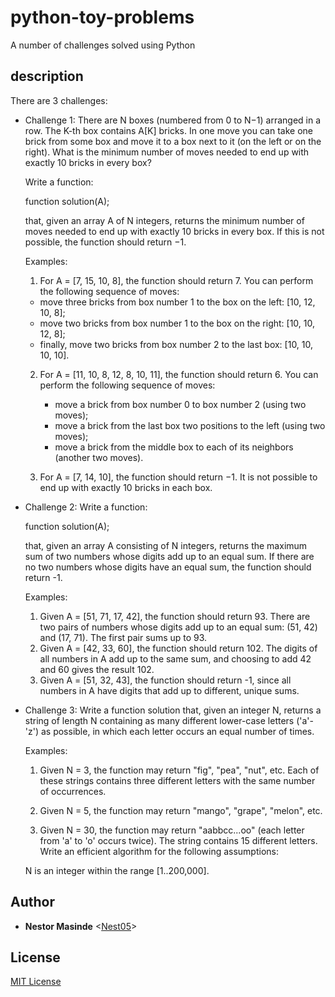 # python-toy-problems

A number of challenges solved using Python

## description

There are 3 challenges:

- Challenge 1: 
    There are N boxes (numbered from 0 to N−1) arranged in a row. The K-th box contains A[K] bricks. In one move you can take one brick from some box and move it to a box next to it (on the left or on the right). What is the minimum number of moves needed to end up with exactly 10 bricks in every box?


    Write a function:

    function solution(A);

    that, given an array A of N integers, returns the minimum number of moves needed to end up with exactly 10 bricks in every box. If this is not possible, the function should return −1.

    Examples:

    1. For A = [7, 15, 10, 8], the function should return 7. You can perform the following sequence of moves:
    - move three bricks from box number 1 to the box on the left: [10, 12, 10, 8];
    - move two bricks from box number 1 to the box on the right: [10, 10, 12, 8];
    - finally, move two bricks from box number 2 to the last box: [10, 10, 10, 10].


    2. For A = [11, 10, 8, 12, 8, 10, 11], the function should return 6. You can perform the following sequence of moves:
        - move a brick from box number 0 to box number 2 (using two moves);
        - move a brick from the last box two positions to the left (using two moves);
        - move a brick from the middle box to each of its neighbors (another two moves).


    3. For A = [7, 14, 10], the function should return −1. It is not possible to end up with exactly 10 bricks in each box.
    

- Challenge 2: 
    Write a function:


    function solution(A);


    that, given an array A consisting of N integers, returns the maximum sum of two numbers whose digits add up to an equal sum. If there are no two numbers whose digits have an equal sum, the function should return -1.

    Examples: 
    1. Given A = [51, 71, 17, 42], the function should return 93. There are two pairs of numbers whose digits add up to an equal sum: (51, 42) and (17, 71).  The first pair sums up to 93.
    2. Given A = [42, 33, 60], the function should return 102. The digits of all numbers in A add up to the same sum, and choosing to add 42 and 60 gives the result 102.
    3. Given A = [51, 32, 43], the function should return -1, since all numbers in A have digits that add up to different, unique sums.
 

- Challenge 3: 
    Write a function solution that, given an integer N, returns a string of length N containing as many different lower-case letters ('a'-'z') as possible, in which each letter occurs an equal number of times.

    Examples:

    1. Given N = 3, the function may return "fig", "pea", "nut", etc. Each of these strings contains three different letters with the same number of occurrences.

    2. Given N = 5, the function may return "mango", "grape", "melon", etc.

    3. Given N = 30, the function may return "aabbcc...oo" (each letter from 'a' to 'o' occurs twice). The string contains 15 different letters.
    Write an efficient algorithm for the following assumptions:

    N is an integer within the range [1..200,000].

## Author
- **Nestor Masinde** <[Nest05](https://github.com/Nest05)>

## License

[MIT License](LICENSE)
